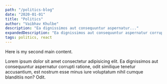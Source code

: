 ```yaml
---
path: "/politics-blog"
date: "2020-01-01"
title: "Politics"
author: "Vaibhav Khulbe"
description: "Ea dignissimos aut consequuntur aspernatur..."
expandedDescription: "Ea dignissimos aut consequuntur aspernatur corrupti ratione, odit similique tenetur accusantium."
tags: politics, react
---
```


Here is my second main content.

Lorem ipsum dolor sit amet consectetur adipisicing elit. Ea dignissimos
aut consequuntur aspernatur corrupti ratione, odit similique tenetur
accusantium, est nostrum esse minus iure voluptatum nihil cumque
blanditiis non? Odit.
